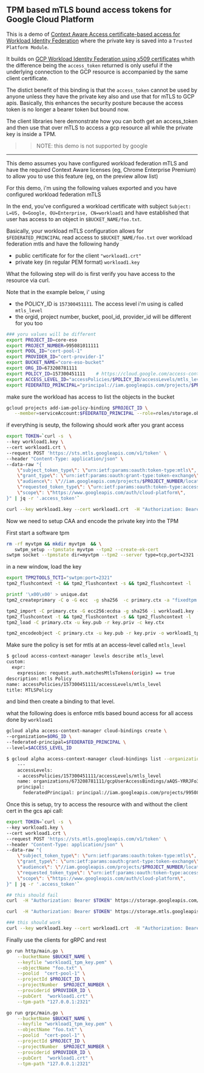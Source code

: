 ## TPM based mTLS bound access tokens for Google Cloud Platform


This is a demo of [Context Aware Access certificate-based access for Workload Identity Federation](https://cloud.google.com/chrome-enterprise-premium/docs/configure_cba_for_workloads) where the private key is saved into a  `Trusted Platform Module`.

It builds on  [GCP Workload Identity Federation using x509 certificates](https://github.com/salrashid123/mtls-tokensource) whith the difference being the `access_token` returned is only useful if the underlying connection to the GCP resource is accompanied by the same client certificate.

The distict benefit of this binding is that the `access_token` cannot be used by anyone unless they have the private key also and use that for mTLS to GCP apis.  Basically, this enhances the security posture because the access token is no longer a bearer token but bound now.

The client libraries here demonstrate how you can both get an access_token and then use that over mTLS to access a gcp resource all while the private key is inside a TPM.


>> NOTE: this demo is not supported by google

---

This demo assumes you have configured workload federation mTLS and have the required Context Aware licenses (eg, Chrome Enterprise Premium) to allow you to use this feature (eg, on the preview allow list)

For this demo, i'm using the following values exported and you have configured workload federation mTLS  

In the end, you've configured a workload certificate with subject `Subject: L=US, O=Google, OU=Enterprise, CN=workload1` and have established that user has access to an object in `$BUCKET_NAME/foo.txt`.

Basically, your workload mTLS configuration allows for `$FEDERATED_PRINCIPAL` read access to `$BUCKET_NAME/foo.txt` over workload federation mtls and have the following handy

* public certificate for for the client `"workload1.crt"`
* private key (in regular PEM format) `workload1.key`

What the following step will do is first verify you have access to the resource via curl.

Note that in the example below, i' using  

* the POLICY_ID is `157300451111`.  The access level i'm using is called `mtls_level`
* the orgid, project number, bucket, pool_id, provider_id will be different for you too

```bash
### yoru values will be different
export PROJECT_ID=core-eso
export PROJECT_NUMBER=995081011111
export POOL_ID="cert-pool-1"
export PROVIDER_ID="cert-provider-1"
export BUCKET_NAME="core-eso-bucket"
export ORG_ID=673208781111
export POLICY_ID=157300451111    # https://cloud.google.com/access-context-manager/docs/create-access-policy
export ACCESS_LEVEL_ID="accessPolicies/$POLICY_ID/accessLevels/mtls_level"
export FEDERATED_PRINCIPAL="principal://iam.googleapis.com/projects/$PROJECT_NUMBER/locations/global/workloadIdentityPools/$POOL_ID/subject/workload1"
```

make sure the workload has access to list the objects in the bucket

```bash
gcloud projects add-iam-policy-binding $PROJECT_ID \
   --member=serviceAccount:$FEDERATED_PRINCIPAL --role=roles/storage.objectViewer
```

if everything is seutp, the following should work after you grant access

```bash
export TOKEN=`curl -s  \
--key workload1.key \
--cert workload1.crt \
--request POST 'https://sts.mtls.googleapis.com/v1/token' \
--header "Content-Type: application/json" \
--data-raw "{
    \"subject_token_type\": \"urn:ietf:params:oauth:token-type:mtls\",
    \"grant_type\": \"urn:ietf:params:oauth:grant-type:token-exchange\",
    \"audience\": \"//iam.googleapis.com/projects/$PROJECT_NUMBER/locations/global/workloadIdentityPools/$POOL_ID/providers/$PROVIDER_ID\",
    \"requested_token_type\": \"urn:ietf:params:oauth:token-type:access_token\",
    \"scope\": \"https://www.googleapis.com/auth/cloud-platform\",
}" | jq -r '.access_token'`

curl --key workload1.key --cert workload1.crt  -H "Authorization: Bearer $TOKEN" https://storage.mtls.googleapis.com/storage/v1/b/$BUCKET_NAME/o/foo.txt
```

Now we need to setup CAA and encode the private key into the TPM

First start a software tpm

```bash
rm -rf myvtpm && mkdir myvtpm  && \
   swtpm_setup --tpmstate myvtpm --tpm2 --create-ek-cert 
swtpm socket --tpmstate dir=myvtpm --tpm2 --server type=tcp,port=2321 --ctrl type=tcp,port=2322 --flags not-need-init,startup-clear --log level=2
```

in a new window, load the key

```bash 
export TPM2TOOLS_TCTI="swtpm:port=2321"
tpm2_flushcontext -t && tpm2_flushcontext -s && tpm2_flushcontext -l

printf '\x00\x00' > unique.dat
tpm2_createprimary -C o -G ecc  -g sha256  -c primary.ctx -a "fixedtpm|fixedparent|sensitivedataorigin|userwithauth|noda|restricted|decrypt" -u unique.dat

tpm2_import -C primary.ctx -G ecc256:ecdsa -g sha256 -i workload1.key -u key.pub -r key.priv
tpm2_flushcontext -t && tpm2_flushcontext -s && tpm2_flushcontext -l
tpm2_load -C primary.ctx -u key.pub -r key.priv -c key.ctx 

tpm2_encodeobject -C primary.ctx -u key.pub -r key.priv -o workload1_tpm_key.pem
```

Make sure the policy is set for mtls at an access-level called `mtls_level`

```bash
$ gcloud access-context-manager levels describe mtls_level
custom:
  expr:
    expression: request.auth.matchesMtlsTokens(origin) == true
description: mtls Policy
name: accessPolicies/157300451111/accessLevels/mtls_level
title: MTLSPolicy
```

and bind then create a binding to that level.

what the following does is enforce mtls based bound access for all access done by `workload1`

```bash
gcloud alpha access-context-manager cloud-bindings create \
--organization=$ORG_ID \
--federated-principal=$FEDERATED_PRINCIPAL \
--level=$ACCESS_LEVEL_ID

$ gcloud alpha access-context-manager cloud-bindings list --organization=$ORG_ID --filter='principal:federatedPrincipal'
    ---
    accessLevels:
    - accessPolicies/157300451111/accessLevels/mtls_level
    name: organizations/673208781111/gcpUserAccessBindings/aAQS-YRRJFo3n5c_FlJIeWdlEWfpmECq8vfRi577VMvc2WVGASgE5pvlYzaJeKHfmtaauM69UV_Mu99OlgU9meuE51lm7II_GZqHMdMyq7LGRMT24kXpqYgnqw1rFoU9KHmkqsfyBcjIgm9n53r-h
    principal:
      federatedPrincipal: principal://iam.googleapis.com/projects/995081011111/locations/global/workloadIdentityPools/cert-pool-1/subject/workload1
```



Once this is setup, try to access the resource with and without the client cert in the gcs api call:

```bash
export TOKEN=`curl -s  \
--key workload1.key \
--cert workload1.crt \
--request POST 'https://sts.mtls.googleapis.com/v1/token' \
--header "Content-Type: application/json" \
--data-raw "{
    \"subject_token_type\": \"urn:ietf:params:oauth:token-type:mtls\",
    \"grant_type\": \"urn:ietf:params:oauth:grant-type:token-exchange\",
    \"audience\": \"//iam.googleapis.com/projects/$PROJECT_NUMBER/locations/global/workloadIdentityPools/$POOL_ID/providers/$PROVIDER_ID\",
    \"requested_token_type\": \"urn:ietf:params:oauth:token-type:access_token\",
    \"scope\": \"https://www.googleapis.com/auth/cloud-platform\",
}" | jq -r '.access_token'`

## this should fail
curl  -H "Authorization: Bearer $TOKEN" https://storage.googleapis.com/storage/v1/b/$BUCKET_NAME/o/foo.txt

curl  -H "Authorization: Bearer $TOKEN" https://storage.mtls.googleapis.com/storage/v1/b/$BUCKET_NAME/o/foo.txt

### this should work
curl --key workload1.key --cert workload1.crt  -H "Authorization: Bearer $TOKEN" https://storage.mtls.googleapis.com/storage/v1/b/$BUCKET_NAME/o/foo.txt
```


Finally use the clients for gRPC and rest


```bash
go run http/main.go \
    --bucketName $BUCKET_NAME \
    --keyfile "workload1_tpm_key.pem" \
    --objectName "foo.txt" \
    --poolid  "cert-pool-1" \
    --projectId $PROJECT_ID \
    --projectNumber  $PROJECT_NUMBER \
    --providerid $PROVIDER_ID \
    --pubCert  "workload1.crt" \
    --tpm-path "127.0.0.1:2321"

go run grpc/main.go \
    --bucketName $BUCKET_NAME \
    --keyfile "workload1_tpm_key.pem" \
    --objectName "foo.txt" \
    --poolid  "cert-pool-1" \
    --projectId $PROJECT_ID \
    --projectNumber  $PROJECT_NUMBER \
    --providerid $PROVIDER_ID \
    --pubCert  "workload1.crt" \
    --tpm-path "127.0.0.1:2321"
```
